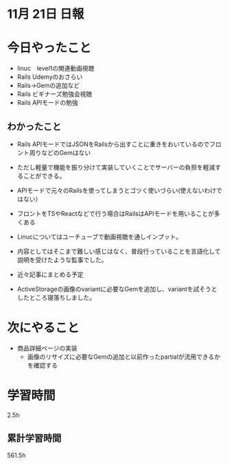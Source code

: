 #  11月 21日 日報

# 今日やったこと

* linuc　level1の関連動画視聴
* Rails Udemyのおさらい
* Rails→Gemの追加など
* Rails ビギナーズ勉強会視聴
* Rails APIモードの勉強

##  わかったこと

* Rails APIモードではJSONをRailsから出すことに重きをおいているのでフロント周りなどのGemはない
* ただし軽量で機能を振り分けて実装していくことでサーバーの負担を軽減することができる。
* APIモードで元々のRailsを使ってしまうとゴツく使いづらい(使えないわけではない）
* フロントをTSやReactなどで行う場合はRailsはAPIモードを用いることが多くある

* Linucについてはユーチューブで動画視聴を通しインプット。
* 内容としてはそこまで難しい感じはなく、普段行っていることを言語化して説明を受けたような監事でした。
* 近々記事にまとめる予定

* ActiveStorageの画像のvariantに必要なGemを追加し、variantを試そうとしたところ寝落ちしました。
# 次にやること

* 商品詳細ページの実装
  * 画像のリサイズに必要なGemの追加と以前作ったpartialが流用できるかを確認する


#  学習時間
2.5h
##  累計学習時間
561.5h
